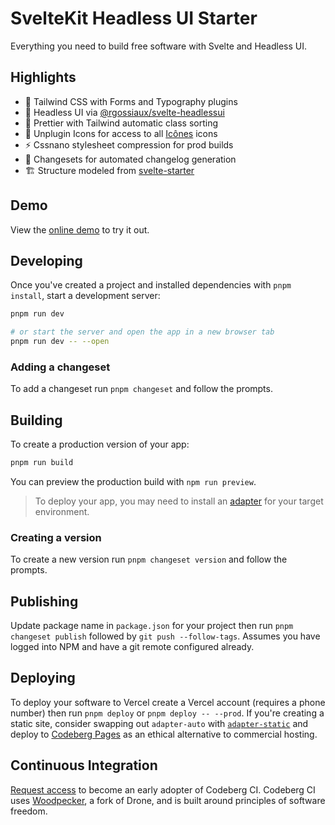 # SvelteKit Headless UI Starter

Everything you need to build free software with Svelte and Headless UI.

## Highlights

- 🎨 Tailwind CSS with Forms and Typography plugins
- 🧪 Headless UI via [@rgossiaux/svelte-headlessui](https://github.com/rgossiaux/svelte-headlessui)
- 💄 Prettier with Tailwind automatic class sorting
- 🚩 Unplugin Icons for access to all [Icônes](https://icones.js.org/) icons
- ⚡️ Cssnano stylesheet compression for prod builds
- 📝 Changesets for automated changelog generation
- 🏗️ Structure modeled from [svelte-starter](https://github.com/navneetsharmaui/sveltekit-starter)

## Demo

View the [online demo](https://sveltekit-headlessui-starter.vercel.app) to try it out.

## Developing

Once you've created a project and installed dependencies with `pnpm install`, start a development server:

```bash
pnpm run dev

# or start the server and open the app in a new browser tab
pnpm run dev -- --open
```

### Adding a changeset

To add a changeset run `pnpm changeset` and follow the prompts.

## Building

To create a production version of your app:

```bash
pnpm run build
```

You can preview the production build with `npm run preview`.

> To deploy your app, you may need to install an [adapter](https://kit.svelte.dev/docs/adapters) for your target environment.

### Creating a version

To create a new version run `pnpm changeset version` and follow the prompts.

## Publishing

Update package name in `package.json` for your project then run `pnpm changeset publish` followed by `git push --follow-tags`. Assumes you have logged into NPM and have a git remote configured already.

## Deploying

To deploy your software to Vercel create a Vercel account (requires a phone number) then run `pnpm deploy` or `pnpm deploy -- --prod`. If you're creating a static site, consider swapping out `adapter-auto` with [`adapter-static`](https://www.npmjs.com/package/@sveltejs/adapter-static) and deploy to [Codeberg Pages](https://codeberg.page/) as an ethical alternative to commercial hosting.

## Continuous Integration

[Request access](https://codeberg.org/Codeberg-CI/request-access) to become an early adopter of Codeberg CI. Codeberg CI uses [Woodpecker](https://woodpecker-ci.org/), a fork of Drone, and is built around principles of software freedom.

